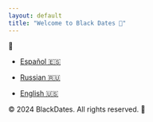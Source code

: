 ```yaml
---
layout: default
title: "Welcome to Black Dates 🖤"
---
```


👅

- [Español 🇪🇸](es.md)
  
- [Russian 🇷🇺](ru.md)
  
- [English 🇺🇸](en.md)

© 2024 BlackDates. All rights reserved. 🖤

